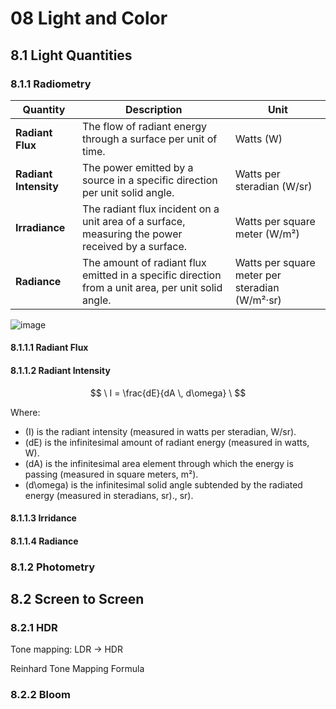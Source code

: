 # 08 Light and Color
## 8.1 Light Quantities
### 8.1.1 Radiometry

| **Quantity**            | **Description**                                                                                       | **Unit**                |
|-------------------------|-------------------------------------------------------------------------------------------------------|-------------------------|
| **Radiant Flux**        | The flow of radiant energy through a surface per unit of time.                                         | Watts (W)               |
| **Radiant Intensity**   | The power emitted by a source in a specific direction per unit solid angle.                            | Watts per steradian (W/sr) |
| **Irradiance**          | The radiant flux incident on a unit area of a surface, measuring the power received by a surface.      | Watts per square meter (W/m²) |
| **Radiance**            | The amount of radiant flux emitted in a specific direction from a unit area, per unit solid angle.     | Watts per square meter per steradian (W/m²·sr) |

![image](https://github.com/user-attachments/assets/bdcad32d-ceaf-44b4-9e08-8b85b5b0f193)

#### 8.1.1.1 Radiant Flux

#### 8.1.1.2 Radiant Intensity

$$
\
I = \frac{dE}{dA \, d\omega}
\
$$

Where:

- \(I\) is the radiant intensity (measured in watts per steradian, W/sr).
- \(dE\) is the infinitesimal amount of radiant energy (measured in watts, W).
- \(dA\) is the infinitesimal area element through which the energy is passing (measured in square meters, m²).
- \(d\omega\) is the infinitesimal solid angle subtended by the radiated energy (measured in steradians, sr)., sr).

#### 8.1.1.3 Irridance

#### 8.1.1.4 Radiance



### 8.1.2 Photometry

## 8.2 Screen to Screen
### 8.2.1 HDR
Tone mapping: LDR -> HDR

Reinhard Tone Mapping Formula


### 8.2.2 Bloom

